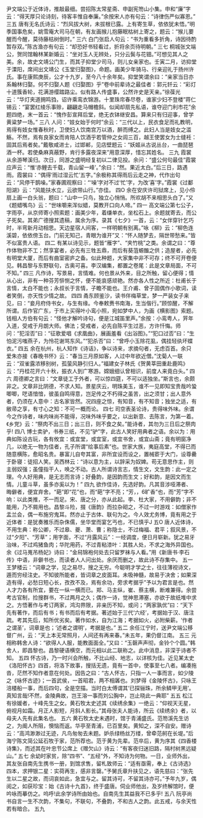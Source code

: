 <!-- { "loadSidebar": true } -->
尹文端公于近体诗，推敲最细。尝招陈太常星斋、申副宪笏山小集。申和“廉”字云：“得天厚只论诗刻，待客丰惟自奉廉。”余按宋人亦有句云：“诗律伤严似寡恩。”
三五
唐有无名氏诗云：“烈风拔大树，未拔根已露。上有寄生草，依依犹未悟。”明季国事危矣，姚雪庵大司马在朝，有友画猴儿抱藤眠枯树上寄之，题云：“猴儿要醒而今醒，莫待藤枯树倒时。”
三六
白门张启人句云：“书为重看多折角，诗因待酌暂存双。”陈古渔亦有句云：“却恐好书轻看过，折将余页待明朝。”
三七
桐城张文端公，贺同馆翰林某新婚云：“坐对玉人无辨处，只分云鬓与花钿。”可想见其人之美。余，故史文靖公门生，而其子抑堂少司马，则儿女亲家也。壬寅二月，访抑堂于溧阳，席间出文靖公《玉堂归娶图》，命题。画美少年骑马、行亲迎礼于扬州许氏。事在康熙庚辰，公才十九岁，至今八十余年矣。抑堂笑谓余曰：“亲家当日亦系翰林归娶。何不归娶人题《归娶图》乎”卷中前辈诗之最佳者：郭元钎云：“彩灯十道簇香轮，花满游缨踏路尘。似有路人传盛事，公然许史是天亲。”徐葆光云：“华灯夹道拥鸣驺，诏许乘鸾衣锦游。十里珠帘春尽卷，谁家少妇不登楼”蒋仁锡云：“宴罢红绫乐事赊，翩翩走马帽檐斜。似闻却扇先私语，谁夺迎门利市花”余题四绝，末一首云：“愧作彭宣拜后堂，绝无衣钵继安昌。算来只有归迎事，曾学黄粱梦一场。”
三八
人问：“妓女始于何时”余云：“三代以上，民衣食足而礼教明，焉得有妓女惟春秋时，卫使妇人饮南宫万以酒，醉而缚之。此妇人当是妓女之滥觞。不然，焉有良家女而肯陪人饮酒乎若管仲之女闾三百，越王使罢女为士缝衽：固其后焉者矣。”戴敬咸进士，过邯郸，见店壁题云：“妖姬从古说丛台，一曲琵琶酒一杯。若使桑麻真蔽野，肯行多露夜深来”用意深厚，惜忘其姓名。
三九
霞裳从余游琴溪归。次日，同游之盛明经复初以二律见投。余问：“盛公何句最佳”霞裳应声云：“惟‘赤鲤去千载，青山留一峰’。”余曰：“然。果近太白。”后三日，路遇雨。霞裳曰：“偶得‘雨过湿云忙’五字。”余极称其得雨后云走之神，代作出句云：“风停干鹊噪。”家春圃观察曰：“‘噪’字对不过‘忙’字，为改‘喜’字。”霞裳《过鄱阳湖》云：“风能扶水立，云欲带山行。”亦佳。
四O
余在安庆许司狱席上，见小伶扇上画一白头翁，题曰：“山中一只鸟，独立心悄悄。所欢胡不来相思头白了。”又《题蜡嘴鸟》云：“世味嚼来浑似蜡，莫教开口向人啼。”
四一
高文端公第七公子，字雨亭，从京师寄小照索题：画美少年，着缣单衣，坐松石上。余题就寄去，而公子死矣。其弟广德搜其遗稿，属余为序。录其《七夕》一首，云：“女伴穿针乞巧时，半弯新月动相思。天边星宿人间客，一样明朝有别离。”咏《柳》云：“柳色连溪碧，依依傍玉台。门前无知己，青眼为谁开”又：“怀人随梦去，隔世带愁来。”皆不似富贵人语。
四二
有某以诗见示，题皆“雁字”、“夹竹桃”之类。余谓之曰：“尊作体物非不工；然享宴者，必先有三牲五鼎，而后有葵菹螈醢之供；造屋者，必先有明堂大厦，而后有曲室密庐之备。似此种题，大家集中非不可存；终不可开卷便见。韩昌黎与东野联句，古奥可喜。李汉编集，都置之卷尾：此是文章局面，不可不知。”
四三
凡作诗，写景易，言情难。何也景从外来，目之所触，留心便得；情从心出，非有一种芬芳悱恻之怀，便不能哀感顽艳。然亦各人性之所近：杜甫长于言情，太白不能也；永叔长于言情，子瞻不能也。王介甫、曾子固偶作小歌词，读者笑倒，亦天性少情之故。
四四
甬东顾鉴沙，读书伴梅草堂，梦一严装女子来见，曰：“妾月府侍书女，与生有缘。今奉敕赉书南海，生当偕行。”顾惊醒，不解所谓。后作官广东，于市上买得叶小鸾小照，宛如梦中人，为画《横影图》索题。钱相人方伯有句云：“怪他才解吟诗句，便是江城笛里声。”余按：小鸾粤人，笄年入道，受戒于月朗大师。佛法；受戒者，必先自陈平生过恶，方许忏悔。师问：“犯淫否”曰：“征歌爱唱《求凰曲》，展画羞看《出浴图》。”“犯口过否”曰：“生怕泥污嗤燕子，为怜花谢骂东风。”“犯杀否”曰：“曾呼小玉除花虱，偶挂轻纨坏蝶衣。”
四五
余在杭州，杭人知作《诗话》，争以诗来，求摘句者，无虑百首。余只爱朱亦接《春晚书怀》云：“春当三月原如客，人过中年欲近僧。”沈菊人一联云：“双雀露浓移别树，孤萤风静引归人。”福建女子林氏《贺黄莘田重赴鹿鸣》云：“丹桂花开六十秋，振衣人到广寒游。嫦娥细认曾相识，前度人来竟白头。”
四六
周德卿之言曰：“文章徒工于外者，可以惊四筵，不可以适独坐。”斯言也，余颇非之。文章非比阴德，不求人知。景星庆云，明珠美玉，谁不一见即知宝贵哉吟蛩唧唧，呓语愔愔，彼虽自鸣得意，岂足传之不朽得之虽苦，出之须甘；出人意外者，仍须在人意中：古名家皆然。况四座之惊，有知音，有不知音；独坐之适，有敝帚之享，有寸心之知：不可一概而论。
四七
司空表圣论诗，贵得味外味。余谓今之作诗者，味内味尚不能得，况味外味乎要之，以出新意、去陈言，为第一着。《乡党》云：“祭肉不出三日；出三日，则不食之矣。”能诗者，其勿为三日后之祭肉乎!
四八
博士卖驴，书券三纸，不见“驴”字，此古人笑好用典者之语。余以为：用典如陈设古玩，各有攸宜：或宜堂，或宜室，或宜书舍，或宜山斋；竟有明窗净几，以绝无一物为佳者，孔子所谓“绘事后素”也。世家大族，夷庭高堂，不得已而随意横陈，愈昭名贵。暴富儿自夸其富，非所宜设而设之，置械窬于大门，设尊罍于卧寝：徒招人笑。吴西林云：“诗以意为主，以辞采为奴婢。苟无意思作主，则主弱奴强；虽僮指干人，唤之不动。古人所谓诗言志，情生文，文生韵：此一定之理。今人好用典，是无志而言诗；好叠韵，是因韵而生文；好和韵，是因文而生情。儿童斗草，虽多亦奚以为！”
四九
欲作佳诗，先选好韵。凡其音涉哑滞者、晦僻者，便宜弃舍。“葩”即“花”也，而“葩”字不亮；“芳，，6旷香”也，而“芳”字不响：以此类推，不一而足。宋、唐之分，亦从此起。李、杜大家，不用僻韵；非不能用，乃不屑用也。昌黎斗险，掇《唐韵》而拉杂砌之，不过一时游戏：如僧家作盂兰会，偶一布施穷鬼耳。然亦止于古体、联句为之。今人效尤务博，竟有用之于近体者：是犹奏雅乐而杂侏儒，坐华堂而宴乞丐也，不已慎乎J
五O
唐人近体诗，不用生典：称公卿，不过皋、夔、萧、曹；称隐士，不过梅福、君平；叙风景，不过“夕阳”、“芳草”；用字面，不过“月露风云”：一经调度，便日月崭新。犹之易牙治味，不过鸡猪鱼肉；华陀用药，不过青粘漆叶：其胜人处，不求之海外异国也。余《过马嵬吊杨妃》诗曰：“金舄锦袍何处去只留罗袜与人看。”用《新唐书·李石传》中语，非僻书也，而读者人人问出处。余厌而删之，故此诗不存集中。
五一
王梦楼云：“词章之学，见之易尽，搜之无穷。今聪明才学之士，往往薄视诗文，遁而穷经注史。不知彼所能者，皆词章之皮面耳。未吸神髓，故易于决舍；如果深造有得，必愁日短心长，孜孜不及，焉有余功，旁求考据乎”予以为君言是也。然人才力各有所宜，要在一纵一横而已。郑、马主纵，崔、蔡主横，断难兼得。余尝考古官制，捡搜群书，不过两月之久；偶作一诗，觉神思滞塞，亦欲于故纸堆中求之。方悟著作与考订两家，鸿沟界限，非亲历不知，或问；“两家孰优”曰：“天下先有著作，而后有书；有书而后有考据。著述始于三代‘六经’，考据始于汉、唐注疏。考其先后，知所优劣矣。著作如水，自为江海；考据如火，必附柴薪。‘作者之谓圣’，词章是也；‘述者之谓明’，考据是也。”
五二
余任江宁时，送尹文端公移督广州，云：“天上本无常照月，人间还有再来春。”未五年，果仍督江南。
五三
元相称韩舍人诗：“欲得人人服，能教面面全。”又曰：“玉磬声声彻，金铃个个圆。”韩舍人，即昌黎也。昌黎硬语横空，而元相以此二联称之。此中消息，非深于诗者不知。
五四
怀古诗，乃一时兴会所触，不比山经、地志，以详核为佳。近见某太史《洛阳怀古》四首，将洛下故事，搜括无遗，竟有一首中，使事至七八者。编凑拖沓，茫然不知作者意在何处。因告之曰：“古人怀古，只指一人一事而言，如少陵之《咏怀古迹》；一首武侯，一首昭君，两不相羼也。刘梦得《金陵怀古》，只咏王涪楼船一事，而后四句，全是空描。当时白太傅谓其‘已探骊珠，所余鳞甲无用’。真知言哉!不然，金陵典故，岂王溶一事而刘公胸中，岂止晓此一典耶”
五五
松江有徐媛者，十峰先生之女。黄石牧太史述其《续绣余集》一绝云：“仰视天无星，俯视月如霜。月正人影短，月斜人影长。”其母张夫人能诗，所云《续绣余》者，以母夫人先有此集名也。
五六
黄石牧太史未遇时，馆于青浦盛氏。范笏溪先生访之，为阍人所阻，懊恼而返。华亭至青浦，已百里矣。黄知之，深不自安。赠诗云：“高鸿渺渺过无迹，凡鸟匆匆去未题。妒杀绿杨丝万缕，曾牵范舸在长堤。”后海宁陈文简公延石牧于家，范所荐也。范于黄为先辈。范卒后，黄为序其《四香楼诗集》，而述其在叶忠节公席上《赠欠山》诗云：“有客夜归迷旧路，隔村树黑远疑山。”
五七
余幼时家贫，除“四书”、“五经”外，不知诗为何物。一日，业师外出，其友张自南先生携书一册，到馆求售，留札致师云：“适有亟需，奉上《古诗选》四本，求押银二星：实荷再生，感非言罄。”予舅氏章升扶见之，语先慈曰：“张先生以二星之故，而词哀如此，急宜与之。留其诗可，不留其诗亦可。”予年九岁，偶阅之，如获珍宝：始《古诗十九首》，终于盛唐。伺业师他出，及岁终解馆时，便吟咏而摹仿之。呜呼!此余学诗所由始也。自南先生其益我不已多乎!
五八
阮亭尚书自言一生不次韵，不集句，不联句，不叠韵，不和古人之韵。此五戒，与余天性若有暗合。
五九
